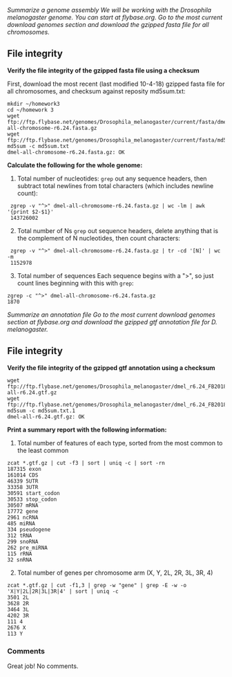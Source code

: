 _Summarize a genome assembly
We will be working with the Drosophila melanogaster genome. You can start at flybase.org. Go to the most current download genomes section and download the gzipped fasta file for all chromosomes._

## File integrity
__Verify the file integrity of the gzipped fasta file using a checksum__

First, download the most recent (last modified 10-4-18) gzipped fasta file for all chromosomes, and checksum against reposity md5sum.txt:
   
    mkdir ~/homework3
    cd ~/homework 3
    wget ftp://ftp.flybase.net/genomes/Drosophila_melanogaster/current/fasta/dmel-all-chromosome-r6.24.fasta.gz
    wget ftp://ftp.flybase.net/genomes/Drosophila_melanogaster/current/fasta/md5sum.txt
    md5sum -c md5sum.txt
    dmel-all-chromosome-r6.24.fasta.gz: OK
  
__Calculate the following for the whole genome:__
1. Total number of nucleotides:
`grep` out any sequence headers, then subtract total newlines from total characters (which includes newline count):
```
 zgrep -v "^>" dmel-all-chromosome-r6.24.fasta.gz | wc -lm | awk '{print $2-$1}'
 143726002
```    
2. Total number of Ns
`grep` out sequence headers, delete anything that is the complement of N nucleotides, then count characters:
```
 zgrep -v "^>" dmel-all-chromosome-r6.24.fasta.gz | tr -cd '[N]' | wc -m
 1152978
```      
3. Total number of sequences
Each sequence begins with a ">", so just count lines beginning with this with `grep`:
```
zgrep -c "^>" dmel-all-chromosome-r6.24.fasta.gz
1870
```    
_Summarize an annotation file
Go to the most current download genomes section at flybase.org and download the gzipped gtf annotation file for D. melanogaster._

## File integrity
__Verify the file integrity of the gzipped gtf annotation using a checksum__
 
    wget ftp://ftp.flybase.net/genomes/Drosophila_melanogaster/dmel_r6.24_FB2018_05/gtf/dmel-all-r6.24.gtf.gz
    wget ftp://ftp.flybase.net/genomes/Drosophila_melanogaster/dmel_r6.24_FB2018_05/gtf/md5sum.txt
    md5sum -c md5sum.txt.1
    dmel-all-r6.24.gtf.gz: OK

__Print a summary report with the following information:__
  1. Total number of features of each type, sorted from the most common to the least common
  
    zcat *.gtf.gz | cut -f3 | sort | uniq -c | sort -rn        
    187315 exon
    161014 CDS
    46339 5UTR
    33358 3UTR
    30591 start_codon
    30533 stop_codon
    30507 mRNA
    17772 gene
    2961 ncRNA
    485 miRNA
    334 pseudogene
    312 tRNA
    299 snoRNA
    262 pre_miRNA
    115 rRNA
    32 snRNA
  
  2. Total number of genes per chromosome arm (X, Y, 2L, 2R, 3L, 3R, 4)
   
    zcat *.gtf.gz | cut -f1,3 | grep -w "gene" | grep -E -w -o 'X|Y|2L|2R|3L|3R|4' | sort | uniq -c
    3501 2L
    3628 2R
    3464 3L
    4202 3R
    111 4
    2676 X
    113 Y

### Comments

Great job! No comments.
